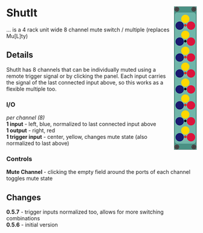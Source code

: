 # ShutIt <img align="right" src="images/shutit_100.png">
... is a 4 rack unit wide 8 channel mute switch / multiple (replaces Mu\[L\]ty)  

## Details
ShutIt has 8 channels that can be individually muted using a remote trigger signal or by clicking the panel.
Each input carries the signal of the last connected input above, so this works as a flexible multiple too.

### I/O
_per channel (8)_  
__1 input__ - left, blue, normalized to last connected input above  
__1 output__ - right, red  
__1 trigger input__ - center, yellow, changes mute state (also normalized to last above)  

### Controls
__Mute Channel__ - clicking the empty field around the ports of each channel toggles mute state

## Changes
__0.5.7__ - trigger inputs normalized too, allows for more switching combinations  
__0.5.6__ - initial version
